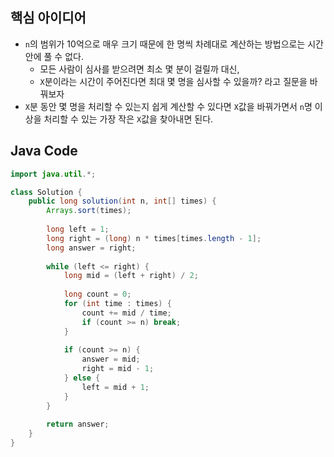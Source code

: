 ## 핵심 아이디어
- `n`의 범위가 10억으로 매우 크기 때문에 한 명씩 차례대로 계산하는 방법으로는 시간 안에 풀 수 없다.
	- 모든 사람이 심사를 받으려면 최소 몇 분이 걸릴까 대신,
	- `X`분이라는 시간이 주어진다면 최대 몇 명을 심사할 수 있을까? 라고 질문을 바꿔보자
- `X`분 동안 몇 명을 처리할 수 있는지 쉽게 계산할 수 있다면 `X`값을 바꿔가면서 `n`명 이상을 처리할 수 있는 가장 작은 `X`값을 찾아내면 된다.
## Java Code
```java
import java.util.*;

class Solution {
    public long solution(int n, int[] times) {
        Arrays.sort(times);
        
        long left = 1;
        long right = (long) n * times[times.length - 1];
        long answer = right;
        
        while (left <= right) {
            long mid = (left + right) / 2;
            
            long count = 0;
            for (int time : times) {
                count += mid / time;
                if (count >= n) break;
            }
            
            if (count >= n) {
                answer = mid;
                right = mid - 1;
            } else {
                left = mid + 1;
            }
        }
        
        return answer;
    }
}
```